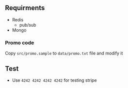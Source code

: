## Requirments
- Redis
    - pub/sub
- Mongo

### Promo code
Copy `src/promo.sample` to `data/promo.txt` file and modify it

## Test
- Use `4242 4242 4242 4242` for testing stripe